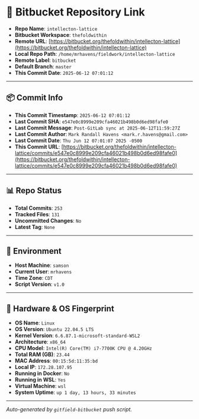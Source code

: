 # 🔗 Bitbucket Repository Link

- **Repo Name**: `intellecton-lattice`
- **Bitbucket Workspace**: `thefoldwithin`
- **Remote URL**: [https://bitbucket.org/thefoldwithin/intellecton-lattice](https://bitbucket.org/thefoldwithin/intellecton-lattice)
- **Local Repo Path**: `/home/mrhavens/fieldwork/intellecton-lattice`
- **Remote Label**: `bitbucket`
- **Default Branch**: `master`
- **This Commit Date**: `2025-06-12 07:01:12`

---

## 📦 Commit Info

- **This Commit Timestamp**: `2025-06-12 07:01:12`
- **Last Commit SHA**: `e547e0c8999e209cfa46021b498b0d6ed98fafe0`
- **Last Commit Message**: `Post-GitLab sync at 2025-06-12T11:59:27Z`
- **Last Commit Author**: `Mark Randall Havens <mark.r.havens@gmail.com>`
- **Last Commit Date**: `Thu Jun 12 07:01:07 2025 -0500`
- **This Commit URL**: [https://bitbucket.org/thefoldwithin/intellecton-lattice/commits/e547e0c8999e209cfa46021b498b0d6ed98fafe0](https://bitbucket.org/thefoldwithin/intellecton-lattice/commits/e547e0c8999e209cfa46021b498b0d6ed98fafe0)

---

## 📊 Repo Status

- **Total Commits**: `253`
- **Tracked Files**: `131`
- **Uncommitted Changes**: `No`
- **Latest Tag**: `None`

---

## 🧭 Environment

- **Host Machine**: `samson`
- **Current User**: `mrhavens`
- **Time Zone**: `CDT`
- **Script Version**: `v1.0`

---

## 🧬 Hardware & OS Fingerprint

- **OS Name**: `Linux`
- **OS Version**: `Ubuntu 22.04.5 LTS`
- **Kernel Version**: `6.6.87.1-microsoft-standard-WSL2`
- **Architecture**: `x86_64`
- **CPU Model**: `Intel(R) Core(TM) i7-7700K CPU @ 4.20GHz`
- **Total RAM (GB)**: `23.44`
- **MAC Address**: `00:15:5d:11:35:bd`
- **Local IP**: `172.28.107.95`
- **Running in Docker**: `No`
- **Running in WSL**: `Yes`
- **Virtual Machine**: `wsl`
- **System Uptime**: `up 1 day, 13 hours, 33 minutes`

---

_Auto-generated by `gitfield-bitbucket` push script._
